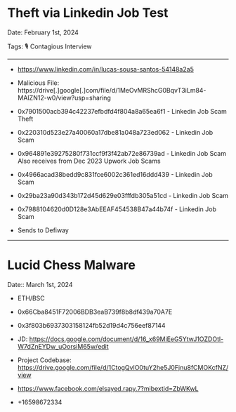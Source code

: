 # Theft via Linkedin Job Test

Date: February 1st, 2024

Tags: 🎙️ Contagious Interview

---

- https://www.linkedin.com/in/lucas-sousa-santos-54148a2a5

- Malicious File: https://drive[.]google[.]com/file/d/1MeOvMRShcG0BqvT3iLm84-MAIZN12-w0/view?usp=sharing

- 0x7901500acb394c42237efbdfd4f804a8a65ea6f1 - Linkedin Job Scam Theft

- 0x220310d523e27a40060a17dbe81a048a723ed062 - Linkedin Job Scam

- 0x964891e39275280f731ccf9f3f42ab72e86739ad - Linkedin Job Scam Also receives from Dec 2023 Upwork Job Scams

- 0x4966acad38bedd9c831fce6002c361ed16ddd439 - Linkedin Job Scam

- 0x29ba23a90d343b172d45d629e03fffdb305a51cd - Linkedin Job Scam

- 0x7988104620d0D128e3AbEEAF454538B47a44b74f - Linkedin Job Scam

- Sends to Defiway


---

# Lucid Chess Malware

Date:: March 1st, 2024

- ETH/BSC

- 0x66Cba8451F72006BDB3eaB739f8b8df439a70A7E

- 0x3f803b6937303158124fb52d19d4c756eef87144

- JD: https://docs.google.com/document/d/16_x69MiEeG5YtwJ1OZDOtl-W7dZnEYDw_uOorsiM65w/edit

- Project Codebase: https://drive.google.com/file/d/1CtogQvlO0tuY2he5J0Fjnu8fCMOKcfNZ/view

- https://www.facebook.com/elsayed.rapy.7?mibextid=ZbWKwL

- +16598672334